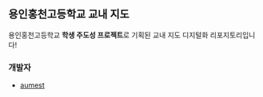 ## 용인홍천고등학교 교내 지도
용인홍천고등학교 **학생 주도성 프로젝트**로 기획된 교내 지도 디지털화 리포지토리입니다!

### 개발자
- [aumest](https://github.com/aumest)

